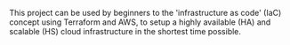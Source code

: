 This project can be used by beginners to the 'infrastructure as code' (IaC) concept using Terraform and AWS, to setup a highly available (HA) and scalable (HS) cloud infrastructure in the shortest time possible.
